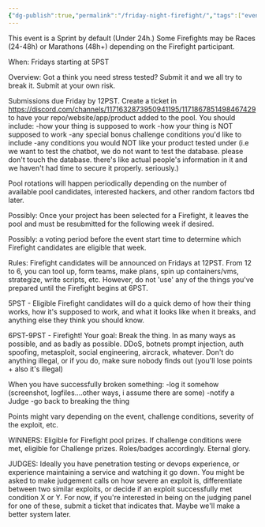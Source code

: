 ```yaml
---
{"dg-publish":true,"permalink":"/friday-night-firefight/","tags":["event","event-rules","sprint"]}
---
```



This event is a Sprint by default (Under 24h.) Some Firefights may be Races (24-48h) or Marathons (48h+) depending on the Firefight participant.

When:
Fridays starting at 5PST

Overview:
Got a think you need stress tested? Submit it and we all try to break it. Submit at your own risk.

Submissions due Friday by 12PST. Create a ticket in https://discord.com/channels/1171632873950941195/1171867851498467429 to have your repo/website/app/product added to the pool. You should include:
-how your thing is supposed to work
-how your thing is NOT supposed to work
-any special bonus challenge conditions you'd like to include
-any conditions you would NOT like your product tested under (i.e we want to test the chatbot, we do not want to test the database. please don't touch the database. there's like actual people's information in it and we haven't had time to secure it properly. seriously.)

Pool rotations will happen periodically depending on the number of available pool candidates, interested hackers, and other random factors tbd later.

Possibly: Once your project has been selected for a Firefight, it leaves the pool and must be resubmitted for the following week if desired.

Possibly: a voting period before the event start time to determine which Firefight candidates are eligible that week.

Rules:
Firefight candidates will be announced on Fridays at 12PST. From 12 to 6, you can tool up, form teams, make plans, spin up containers/vms, strategize, write scripts, etc. However, do not 'use' any of the things you've prepared until the Firefight begins at 6PST.

5PST - Eligible Firefight candidates will do a quick demo of how their thing works, how it's supposed to work, and what it looks like when it breaks, and anything else they think you should know.

6PST-9PST - Firefight!
Your goal: Break the thing. In as many ways as possible, and as badly as possible. DDoS, botnets prompt injection, auth spoofing, metasploit, social engineering, aircrack, whatever. Don't do anything illegal, or if you do, make sure nobody finds out (you'll lose points + also it's illegal)

When you have successfully broken something:
-log it somehow (screenshot, logfiles....other ways, i assume there are some)
-notify a Judge
-go back to breaking the thing

Points might vary depending on the event, challenge conditions, severity of the exploit, etc.

WINNERS:
Eligible for Firefight pool prizes. If challenge conditions were met, eligible for Challenge prizes. Roles/badges accordingly. Eternal glory.

JUDGES:
Ideally you have penetration testing or devops experience, or experience maintaining a service and watching it go down. You might be asked to make judgement calls on how severe an exploit is, differentiate between two similar exploits, or decide if an exploit successfully met condition X or Y.
For now, if you're interested in being on the judging panel for one of these, submit a ticket that indicates that. Maybe we'll make a better system later.





